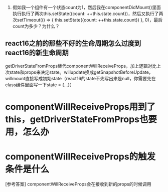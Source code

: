 1. 假如我一个组件有一个状态count为1，然后我在componentDidMount()里面执行执行了两次this.setState({count: ++this.state.count})，然后又执行了两次setTimeout(() => { this.setState({count: ++this.state.count}) }, 0)，最后count为多少？为什么？



## react16之前的那些不好的生命周期怎么过度到react16的新生命周期

getDriverStateFromProps替代componentWillReceiveProps，加上逻辑对比上次state和props来决定state。willupdate换成getSnapshotBeforeUpdate，willmount直接写成初始state（react16的state不先写出来是null，你需要先在class组件里面写一下state = {...}）



# componentWillReceiveProps用到了this，getDriverStateFromProps也要用，怎么办





# componentWillReceiveProps的触发条件是什么

[参考答案] componentWillReceiveProps会在接收到新的props的时候调用